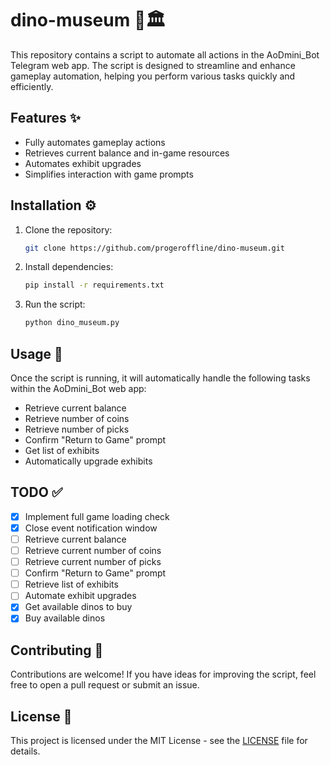 # dino-museum 🦖🏛️

This repository contains a script to automate all actions in the AoDmini_Bot Telegram web app. The script is designed to streamline and enhance gameplay automation, helping you perform various tasks quickly and efficiently.

## Features ✨

- Fully automates gameplay actions
- Retrieves current balance and in-game resources
- Automates exhibit upgrades
- Simplifies interaction with game prompts

## Installation ⚙️

1. Clone the repository:
   ```bash
   git clone https://github.com/progeroffline/dino-museum.git
   ```
2. Install dependencies:
   ```bash
   pip install -r requirements.txt
   ```
3. Run the script:
   ```bash
   python dino_museum.py
   ```

## Usage 📖

Once the script is running, it will automatically handle the following tasks within the AoDmini_Bot web app:
- Retrieve current balance
- Retrieve number of coins
- Retrieve number of picks
- Confirm "Return to Game" prompt
- Get list of exhibits
- Automatically upgrade exhibits

## TODO ✅

- [x] Implement full game loading check
- [x] Close event notification window 
- [ ] Retrieve current balance
- [ ] Retrieve current number of coins
- [ ] Retrieve current number of picks
- [ ] Confirm "Return to Game" prompt
- [ ] Retrieve list of exhibits
- [ ] Automate exhibit upgrades
- [x] Get available dinos to buy
- [x] Buy available dinos  

## Contributing 🤝

Contributions are welcome! If you have ideas for improving the script, feel free to open a pull request or submit an issue.

## License 📜

This project is licensed under the MIT License - see the [LICENSE](LICENSE) file for details.
